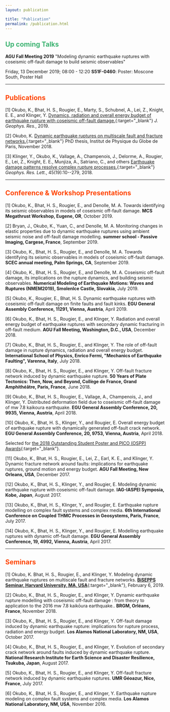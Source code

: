 ```yaml
---
layout: publication

title: "Publication"
permalink: /publication.html
---
```


## <font color="MediumSeaGreen">Up coming Talks</font>
__AGU Fall Meeting 2019__ "Modeling dynamic earthquake ruptures with coseismic off-fault damage to build seismic observables"

Friday, 13 December 2019; 08:00 - 12:20
__S51F-0460__: Poster: Moscone South, Poster Hall

---
## <font color="OrangeRed">Publications</font>

[1]	Okubo, K., Bhat, H. S., Rougier, E., Marty, S., Schubnel, A., Lei, Z., Knight, E. E., and Klinger, Y. [Dynamics, radiation and overall energy budget of earthquake rupture with coseismic off-fault damage.](https://doi.org/10.1029/2019JB017304){:target="_blank"} _J. Geophys. Res._, 2019.


[2]	Okubo, K. [Dynamic earthquake ruptures on multiscale fault and fracture networks.](https://hal.archives-ouvertes.fr/tel-02004905){:target="_blank"} PhD thesis, Institut de Physique du Globe de Paris, November 2018.


[3]	Klinger, Y., Okubo, K., Vallage, A., Champenois, J., Delorme, A., Rougier, E., Lei, Z., Knight, E. E., Munjiza, A., Satriano, C., and others [Earthquake damage patterns resolve complex rupture processes.](https://doi.org/10.1029/2018GL078842){:target="_blank"} _Geophys. Res. Lett._, 45(19):10--279, 2018.


---
## <font color="OrangeRed">Conference & Workshop Presentations</font>

[1]	Okubo, K., Bhat, H. S., Rougier, E., and Denolle, M. A. Towards identifying its seismic observables in models of coseismic off-fault damage. __MCS Megathrust Workshop, Eugene, OR__, October 2019.

[2]	Bryan, J., Okubo, K., Yuan, C., and Denolle, M. A. Monitoring changes in elastic properties due to dynamic earthquake ruptures using ambient seismic noise and off-fault damage modelling. __summer school - Passive Imaging, Cargese, France__, September 2019.

[3]	Okubo, K., Bhat, H. S., Rougier, E., and Denolle, M. A. Towards identifying its seismic observables in models of coseismic off-fault damage. __SCEC annual meeting, Palm Springs, CA__, September 2019.

[4]	Okubo, K., Bhat, H. S., Rougier, E., and Denolle, M. A. Coseismic off-fault damage, its implications on the rupture dynamics, and building seismic observables. __Numerical Modeling of Earthquake Motions: Waves and Ruptures (NMEM2019), Smolenlce Castle, Slovakia__, July 2019.

[5] Okubo, K., Rougier, E., Bhat, H. S. Dynamic earthquake ruptures with coseismic off-fault damage on finite
faults and fault kinks. __EGU General Assembly Conference, 11291, Vienna, Austria__, April 2019.

[6] Okubo, K., Bhat, H. S., Rougier, E., and Klinger, Y. Radiation and overall energy budget of earthquake ruptures with secondary dynamic fracturing in off-fault medium. __AGU Fall Meeting, Washington, D.C., USA__, December 2018.

[7] Okubo, K., Bhat, H. S., Rougier, E., and Klinger, Y. The role of off-fault damage in rupture dynamics, radiation and overall energy budget. __International School of Physics, Enrico Fermi, "Mechanics of Earthquake Faulting", Varenna, Italy__, July 2018.

[8] Okubo, K., Bhat, H. S., Rougier, E., and Klinger, Y. Off-fault fracture network induced by dynamic earthquake rupture. __50 Years of Plate Tectonics: Then, Now, and Beyond, Collège de France, Grand Amphithéâtre, Paris, France__, June 2018.

[9] Okubo, K., Bhat, H. S., Rougier, E., Vallage, A., Champenois, J., and Klinger, Y. Distributed deformation field due to coseismic off-fault damage of mw 7.8 kaikoura earthquake. __EGU General Assembly Conference, 20, 9935, Vienna, Austria__, April 2018.

[10] Okubo, K., Bhat, H. S., Klinger, Y., and Rougier, E. Overall energy budget of earthquake rupture with dynamically generated off-fault crack network. __EGU General Assembly Conference, 20, 9753, Vienna, Austria__, April 2018.

Selected for [the 2018 Outstanding Student Poster and PICO (OSPP) Awards](https://www.egu.eu/awards-medals/ospp-award/2018/kurama-okubo/){:target="_blank"}.

[11] Okubo, K., Bhat, H. S., Rougier, E., Lei, Z., Earl, K. E., and Klinger, Y. Dynamic fracture network around faults: implications for earthquake ruptures, ground motion and energy budget. __AGU Fall Meeting, New Orleans, USA__, December 2017.

[12] Okubo, K., Bhat, H. S., Klinger, Y., and Rougier, E. Modeling dynamic earthquake rupture with coseismic off-fault damage. __IAG-IASPEI Symposia, Kobe, Japan__, August 2017.

[13] Okubo, K., Bhat, H. S., Klinger, Y., and Rougier, E. Earthquake rupture modelling on complex fault systems and complex media. __6th International Conference on Coupled THMC Processes in Geosystems, Paris, France__, July 2017.

[14] Okubo, K., Bhat, H. S., Klinger, Y., and Rougier, E. Modelling earthquake ruptures with dynamic off-fault damage. __EGU General Assembly Conference, 19, 4992, Vienna, Austria__, April 2017.


---
##  <font color="OrangeRed">Seminars</font>

[1]	Okubo, K.  Bhat, H. S., Rougier, E., and Klinger, Y. Modeling dynamic earthquake ruptures on multiscale fault and fracture networks. [__BiSEPPS Seminar, Harvard University, MA, USA__](https://eps.harvard.edu/event/kurama-okubo){:target="_blank"}, February 6, 2019.

[2] Okubo, K., Bhat, H. S., Rougier, E., and Klinger, Y. Dynamic earthquake rupture modelling with coseismic off-fault damage : from theory to application to the 2016 mw 7.8 kaikōura earthquake.. __BRGM, Orléans, France__, November 2018.

[3] Okubo, K., Bhat, H. S., Rougier, E., and Klinger, Y. Off-fault damage induced by dynamic earthquake rupture: implications for rupture process, radiation and energy budget. __Los Alamos National Laboratory, NM, USA__, October 2017.

[4] Okubo, K., Bhat, H. S., Rougier, E., and Klinger, Y. Evolution of secondary crack network around faults induced by dynamic earthquake rupture. __National Research Institute for Earth Science and Disaster Resilience, Tsukuba, Japan__, August 2017.

[5] Okubo, K., Bhat, H. S., Rougier, E., and Klinger, Y. Off-fault fracture network induced by dynamic earthquake ruptures. __UMR Géoazur, Nice, France__, July 2017.

[6] Okubo, K., Bhat, H. S., Rougier, E., and Klinger, Y. Earthquake rupture modeling on complex fault systems and complex media. __Los Alamos National Laboratory, NM, USA__, November 2016.
